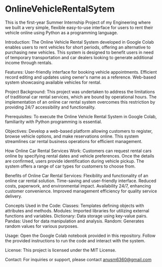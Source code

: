 # OnlineVehicleRentalSytem
This is the first-year Summer Internship Project of my Engineering where we built a very simple, flexible easy-to-use interface for users to rent their vehicle online using Python as a programming language.

Introduction:
The Online Vehicle Rental System developed in Google Colab enables users to rent vehicles for short periods, offering an alternative to purchasing new vehicles. This system is designed to benefit users in need of temporary transportation and car dealers looking to generate additional income through rentals.

Features:
User-friendly interface for booking vehicle appointments.
Efficient record editing and updates using owner's name as a reference.
Web-based system showcasing available vehicles for rental.

Project Background:
This project was undertaken to address the limitations of traditional car rental services, which are bound by operational hours. The implementation of an online car rental system overcomes this restriction by providing 24/7 accessibility and functionality.

Prerequisites:
To execute the Online Vehicle Rental System in Google Colab, familiarity with Python programming is essential.

Objectives:
Develop a web-based platform allowing customers to register, browse vehicle options, and make reservations online. This system streamlines car rental business operations for efficient management.

How Online Car Rental Services Work:
Customers can request rental cars online by specifying rental dates and vehicle preferences. Once the details are confirmed, users provide identification during vehicle pickup. The system offers a range of car types for customers to choose from.

Benefits of Online Car Rental Services:
Flexibility and functionality of an online car rental solution.
Time-saving and user-friendly interface.
Reduced costs, paperwork, and environmental impact.
Availability 24/7, enhancing customer convenience.
Improved management efficiency for quality service delivery.

Concepts Used in the Code:
Classes: Templates defining objects with attributes and methods.
Modules: Imported libraries for utilizing external functions and variables.
Dictionary: Data storage using key-value pairs.
Pandas: Used for data manipulation and analysis.
Random: Generates random values for various purposes.

Usage:
Open the Google Colab notebook provided in this repository.
Follow the provided instructions to run the code and interact with the system.

License:
This project is licensed under the MIT License.

Contact:
For inquiries or support, please contact anusm6360@gmail.com
